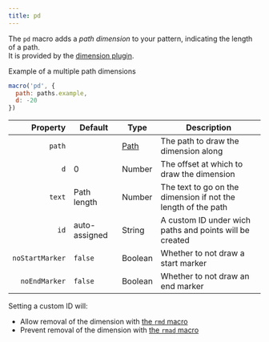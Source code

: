 ```yaml
---
title: pd
---
```


The `pd` macro adds a _path dimension_ to your pattern, indicating the length of a path.\
It is provided by the [dimension plugin](/reference/plugins/dimension/).

<Example part="path_length">
Example of a multiple path dimensions
</Example>

```js
macro('pd', {
  path: paths.example,
  d: -20
})
```

| Property        | Default | Type                | Description |
|----------------:|---------|---------------------|-------------|
| `path`          |         | [Path](/reference/api/path)   | The path to draw the dimension along |
| `d`             | 0       | Number              | The offset at which to draw the dimension |
| `text`          | Path length | Number          | The text to go on the dimension if not the length of the path |
| `id`            | auto-assigned | String | A custom ID under wich paths and points will be created |
| `noStartMarker` | `false` | Boolean             | Whether to not draw a start marker |
| `noEndMarker`   | `false` | Boolean             | Whether to not draw an end marker |

<Note>

Setting a custom ID will:

-   Allow removal of the dimension with [the `rmd` macro](/reference/macros/rmd)
-   Prevent removal of the dimension with [the `rmad` macro](/reference/macros/rmad/)

</Note>

